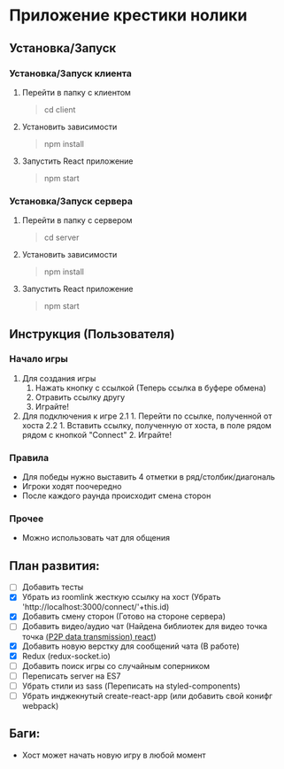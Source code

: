 # Приложение крестики нолики

## Установка/Запуск

### Установка/Запуск клиента
1. Перейти в папку с клиентом
    > cd client
2. Установить зависимости
     > npm install
3. Запустить React приложение
    > npm start

### Установка/Запуск сервера
1. Перейти в папку с сервером
    > cd server
2. Установить зависимости
    > npm install
3. Запустить React приложение
    > npm start

## Инструкция (Пользователя)
### Начало игры
1. Для создания игры
    1. Нажать кнопку с ссылкой (Теперь ссылка в буфере обмена)
    2. Отравить ссылку другу
    3. Играйте!
2. Для подключения к игре
    2.1
        1. Перейти по ссылке, полученной от хоста
    2.2
        1. Вставить ссылку, полученную от хоста, в поле рядом рядом с кнопкой "Connect"
        2. Играйте!

### Правила

- Для победы нужно выставить 4 отметки в ряд/столбик/диагональ
- Игроки ходят поочередно
- После каждого раунда происходит смена сторон

### Прочее

- Можно использовать чат для общения

## План развития:

- [ ] Добавить тесты
- [x] Убрать из roomlink жесткую ссылку на хост (Убрать 'http://localhost:3000/connect/'+this.id)
- [x] Добавить смену сторон (Готово на стороне сервера)
- [ ] Добавить видео/аудио чат (Найдена библиотек для видео точка точка [(P2P data transmission) react](https://www.npmjs.com/package/react-webrtc))
- [x] Добавить новую верстку для сообщений чата (В работе)
- [x] Redux (redux-socket.io)
- [ ] Добавить поиск игры со случайным соперником
- [ ] Переписать server на ES7
- [ ] Убрать стили из sass (Переписать на styled-components)
- [ ] Убрать инджекнутый create-react-app (или добавить свой конифг webpack)

## Баги:

- Хост может начать новую игру в любой момент
